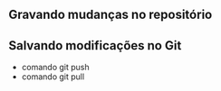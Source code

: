 ## Gravando mudanças no repositório 

## Salvando modificações no Git 
* comando git push
* comando git pull
